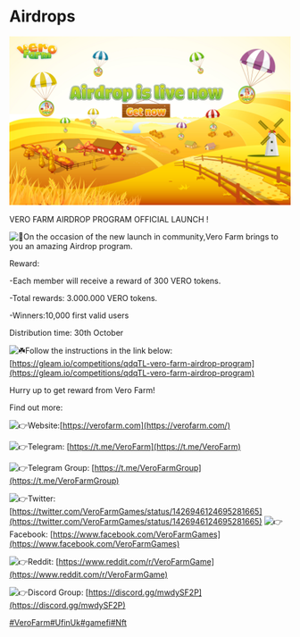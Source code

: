 # Airdrops

![](../.gitbook/assets/vero-airdrop.jpg)

 VERO FARM AIRDROP PROGRAM OFFICIAL LAUNCH !

 ![&#x1F381;](https://web.telegram.org/k/assets/img/emoji/1f381.png)On the occasion of the new launch in community,Vero Farm brings to you an amazing Airdrop program. 

Reward: 

-Each member will receive a reward of 300 VERO tokens. 

-Total rewards: 3.000.000 VERO tokens. 

-Winners:10,000 first valid users

 Distribution time: 30th October

 ![&#x2618;&#xFE0F;](https://web.telegram.org/k/assets/img/emoji/2618.png)Follow the instructions in the link below: [https://gleam.io/competitions/qdqTL-vero-farm-airdrop-program](https://gleam.io/competitions/qdqTL-vero-farm-airdrop-program)

 Hurry up to get reward from Vero Farm!

 Find out more:

 ![&#x1F449;](https://web.telegram.org/k/assets/img/emoji/1f449.png)Website:[https://verofarm.com](https://verofarm.com/)

 ![&#x1F449;](https://web.telegram.org/k/assets/img/emoji/1f449.png)Telegram: [https://t.me/VeroFarm](https://t.me/VeroFarm)

 ![&#x1F449;](https://web.telegram.org/k/assets/img/emoji/1f449.png)Telegram Group: [https://t.me/VeroFarmGroup](https://t.me/VeroFarmGroup)

 ![&#x1F449;](https://web.telegram.org/k/assets/img/emoji/1f449.png)Twitter: [https://twitter.com/VeroFarmGames/status/1426946124695281665](https://twitter.com/VeroFarmGames/status/1426946124695281665) ![&#x1F449;](https://web.telegram.org/k/assets/img/emoji/1f449.png)Facebook: [https://www.facebook.com/VeroFarmGames](https://www.facebook.com/VeroFarmGames)

 ![&#x1F449;](https://web.telegram.org/k/assets/img/emoji/1f449.png)Reddit: [https://www.reddit.com/r/VeroFarmGame](https://www.reddit.com/r/VeroFarmGame)

 ![&#x1F449;](https://web.telegram.org/k/assets/img/emoji/1f449.png)Discord Group: [https://discord.gg/mwdySF2P](https://discord.gg/mwdySF2P)

[\#VeroFarm](tg://search_hashtag?hashtag=VeroFarm)[\#UfinUk](tg://search_hashtag?hashtag=UfinUk)[\#gamefi](tg://search_hashtag?hashtag=gamefi)[\#Nft](tg://search_hashtag?hashtag=Nft)

